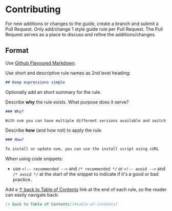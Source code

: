 # Contributing

For new additions or changes to the guide, create a branch and submit a Pull Request.
Only add/change 1 style guide rule per Pull Request.
The Pull Request serves as a place to discuss and refine the additions/changes.

## Format

Use [Github Flavoured Markdown](https://guides.github.com/features/mastering-markdown/#GitHub-flavored-markdown).

Use short and descriptive rule names as 2nd level heading:

```markdown
## Keep expressions simple
```
  
Optionally add an short summary for the rule.

Describe **why** the rule exists. What purpose does it serve?

```markdown
### Why?

With nvm you can have multiple different versions available and switch to the one that suits better your project.
```

Describe **how** (and how not) to apply the rule.

```markdown
### How?

To install or update nvm, you can use the install script using cURL
```

When using code snippets:
* use `<!-- recommended -->` and `/* recommended */` or `<!-- avoid -->` and `/* avoid */` at the start of the snippet to indicate if it's a good or bad practice.


Add a [↑ back to Table of Contents](README.md#table-of-contents) link at the end of each rule, so the reader can easily navigate back:

```markdown
[↑ back to Table of Contents](#table-of-contents)
```
